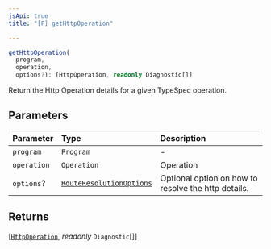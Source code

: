 ```yaml
---
jsApi: true
title: "[F] getHttpOperation"

---
```

```ts
getHttpOperation(
  program,
  operation,
  options?): [HttpOperation, readonly Diagnostic[]]
```

Return the Http Operation details for a given TypeSpec operation.

## Parameters

| Parameter | Type | Description |
| :------ | :------ | :------ |
| `program` | `Program` | - |
| `operation` | `Operation` | Operation |
| `options`? | [`RouteResolutionOptions`](Interface.RouteResolutionOptions.md) | Optional option on how to resolve the http details. |

## Returns

[[`HttpOperation`](Interface.HttpOperation.md), *readonly* `Diagnostic`[]]
